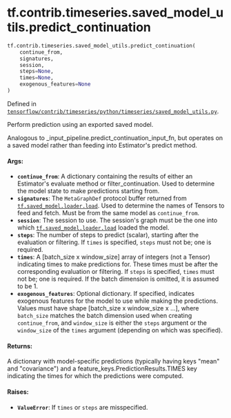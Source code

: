 <div itemscope itemtype="http://developers.google.com/ReferenceObject">
<meta itemprop="name" content="tf.contrib.timeseries.saved_model_utils.predict_continuation" />
<meta itemprop="path" content="Stable" />
</div>

# tf.contrib.timeseries.saved_model_utils.predict_continuation

``` python
tf.contrib.timeseries.saved_model_utils.predict_continuation(
    continue_from,
    signatures,
    session,
    steps=None,
    times=None,
    exogenous_features=None
)
```



Defined in [`tensorflow/contrib/timeseries/python/timeseries/saved_model_utils.py`](/code/stable/tensorflow/contrib/timeseries/python/timeseries/saved_model_utils.py).

Perform prediction using an exported saved model.

Analogous to _input_pipeline.predict_continuation_input_fn, but operates on a
saved model rather than feeding into Estimator's predict method.

#### Args:

* <b>`continue_from`</b>: A dictionary containing the results of either an Estimator's
    evaluate method or filter_continuation. Used to determine the model
    state to make predictions starting from.
* <b>`signatures`</b>: The `MetaGraphDef` protocol buffer returned from
    <a href="../../../../tf/saved_model/load.md"><code>tf.saved_model.loader.load</code></a>. Used to determine the names of Tensors to
    feed and fetch. Must be from the same model as `continue_from`.
* <b>`session`</b>: The session to use. The session's graph must be the one into which
    <a href="../../../../tf/saved_model/load.md"><code>tf.saved_model.loader.load</code></a> loaded the model.
* <b>`steps`</b>: The number of steps to predict (scalar), starting after the
    evaluation or filtering. If `times` is specified, `steps` must not be; one
    is required.
* <b>`times`</b>: A [batch_size x window_size] array of integers (not a Tensor)
    indicating times to make predictions for. These times must be after the
    corresponding evaluation or filtering. If `steps` is specified, `times`
    must not be; one is required. If the batch dimension is omitted, it is
    assumed to be 1.
* <b>`exogenous_features`</b>: Optional dictionary. If specified, indicates exogenous
    features for the model to use while making the predictions. Values must
    have shape [batch_size x window_size x ...], where `batch_size` matches
    the batch dimension used when creating `continue_from`, and `window_size`
    is either the `steps` argument or the `window_size` of the `times`
    argument (depending on which was specified).

#### Returns:

A dictionary with model-specific predictions (typically having keys "mean"
and "covariance") and a feature_keys.PredictionResults.TIMES key indicating
the times for which the predictions were computed.

#### Raises:

* <b>`ValueError`</b>: If `times` or `steps` are misspecified.